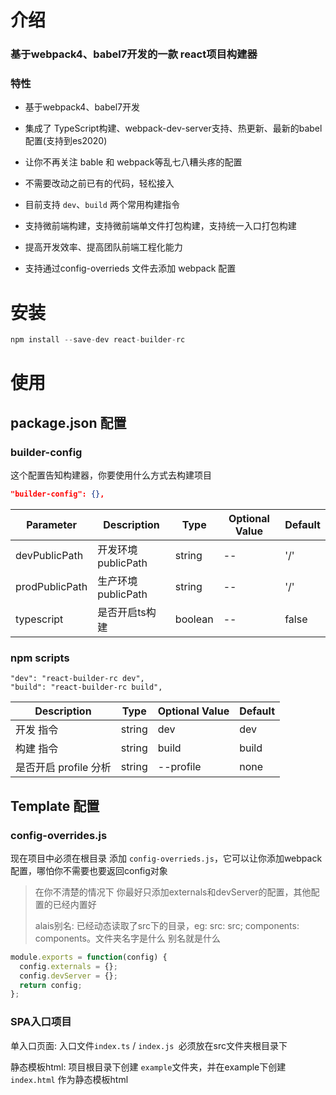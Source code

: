 # 介绍

### 基于webpack4、babel7开发的一款 react项目构建器

### 特性

- 基于webpack4、babel7开发
- 集成了 TypeScript构建、webpack-dev-server支持、热更新、最新的babel配置(支持到es2020)
- 让你不再关注 bable 和 webpack等乱七八糟头疼的配置

- 不需要改动之前已有的代码，轻松接入
- 目前支持 `dev`、`build` 两个常用构建指令
- 支持微前端构建，支持微前端单文件打包构建，支持统一入口打包构建

- 提高开发效率、提高团队前端工程化能力
- 支持通过config-overrieds 文件去添加 webpack 配置

# 安装

```js
npm install --save-dev react-builder-rc
```

# 使用

## package.json 配置

### builder-config

这个配置告知构建器，你要使用什么方式去构建项目

```json
"builder-config": {},
```

| Parameter      | Description                  | Type    | Optional Value | Default |
| -------------- | ---------------------------- | ------- | -------------- | ------- |
| devPublicPath  | 开发环境publicPath           | string  | --             | '/'     |
| prodPublicPath | 生产环境publicPath           | string  | --             | '/'     |
| typescript     | 是否开启ts构建               | boolean | --             | false   |

### npm scripts 

```jso
"dev": "react-builder-rc dev",
"build": "react-builder-rc build",
```

| Description                             | Type   | Optional Value | Default     |
| --------------------------------------- | ------ | -------------- | ----------- |
| 开发 指令                               | string | dev            | dev         |
| 构建 指令                               | string | build          | build       |
| 是否开启 profile 分析                   | string | --profile      | none        |

## Template 配置

### config-overrides.js

现在项目中必须在根目录 添加 `config-overrieds.js`，它可以让你添加webpack配置，哪怕你不需要也要返回config对象

> 在你不清楚的情况下  你最好只添加externals和devServer的配置，其他配置的已经内置好
>
> alais别名: 已经动态读取了src下的目录，eg: src: src; components: components。文件夹名字是什么 别名就是什么

```js
module.exports = function(config) {
  config.externals = {};
  config.devServer = {};
  return config;
};
```

### SPA入口项目

单入口页面: 入口文件`index.ts` / `index.js `必须放在src文件夹根目录下

静态模板html: 项目根目录下创建 `example`文件夹，并在example下创建`index.html` 作为静态模板html

